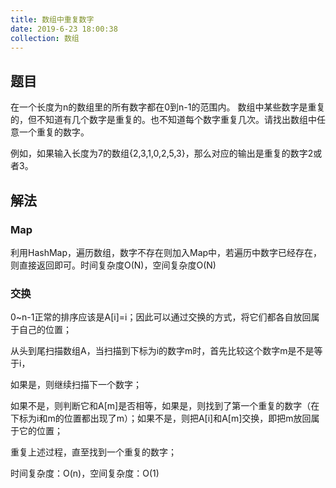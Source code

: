 ```yaml
---
title: 数组中重复数字
date: 2019-6-23 18:00:38
collection: 数组
---
```


## 题目

在一个长度为n的数组里的所有数字都在0到n-1的范围内。 数组中某些数字是重复的，但不知道有几个数字是重复的。也不知道每个数字重复几次。请找出数组中任意一个重复的数字。

例如，如果输入长度为7的数组{2,3,1,0,2,5,3}，那么对应的输出是重复的数字2或者3。

## 解法

### Map

利用HashMap，遍历数组，数字不存在则加入Map中，若遍历中数字已经存在，则直接返回即可。时间复杂度O(N)，空间复杂度O(N)

### 交换

0~n-1正常的排序应该是A[i]=i；因此可以通过交换的方式，将它们都各自放回属于自己的位置；

从头到尾扫描数组A，当扫描到下标为i的数字m时，首先比较这个数字m是不是等于i，

如果是，则继续扫描下一个数字；

如果不是，则判断它和A[m]是否相等，如果是，则找到了第一个重复的数字（在下标为i和m的位置都出现了m）；如果不是，则把A[i]和A[m]交换，即把m放回属于它的位置；

重复上述过程，直至找到一个重复的数字；

时间复杂度：O(n)，空间复杂度：O(1)
